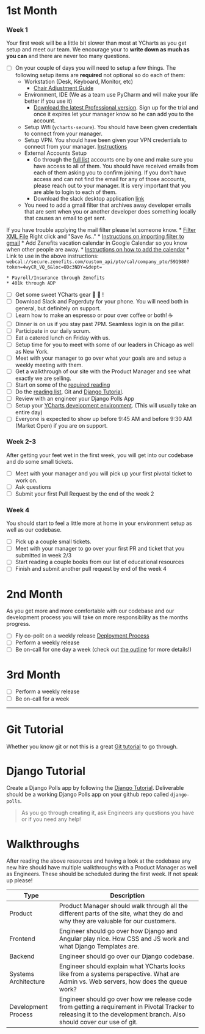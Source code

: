 # 1st Month
### Week 1
Your first week will be a little bit slower than most at YCharts as you get setup and meet our team. We encourage your to **write down as much as you can** and there are never too many questions.

- [ ] On your couple of days you will need to setup a few things. The following setup items are **required** not optional so do each of them:
    * Workstation (Desk, Keyboard, Monitor, etc)
      * [Chair Adjustment Guide](http://www.hermanmiller.com/content/dam/hermanmiller/documents/user_information/aeron_chairs_user_adjustment_guide.pdf)
    * Environment, IDE (We as a team use PyCharm and will make your life better if you use it)
      * [Download the latest Professional version](https://www.jetbrains.com/pycharm/download/#section=mac). Sign up for the trial and once it expires let your manager know so he can add you to the account.
    * Setup Wifi (`ycharts-secure`). You should have been given credentials to connect from your manager.
    * Setup VPN. You should have been given your VPN credentials to connect from your manager. [Instructions](https://documentation.meraki.com/MX/Client_VPN/Client_VPN_OS_Configuration#macOS)
    * External Accounts Setup
      * Go through the [full list](https://github.com/ycharts/ycharts/wiki/Setting-Up-Accounts-for-New-Hires) accounts one by one and make sure you have access to all of them. You should have received emails from each of them asking you to confirm joining. If you don't have access and can not find the email for any of those accounts, please reach out to your manager. It is very important that you are able to login to each of them.
      * Download the slack desktop application [link](https://slack.com/downloads/mac)
    * You need to add a gmail filter that archives away developer emails that are sent when you or another developer does something locally that causes an email to get sent.

 If you have trouble applying the mail filter please let someone know.
      * [Filter XML File](https://gist.githubusercontent.com/KFoxder/8d2dd7a99bdcf1d9fac8917dd3460bc4/raw/9da9f1dca4188d9fbc6fb7595beba80316a49a93/ychartsMailFilters.xml) Right click and "Save As.."
      * [Instructions on importing filter to gmail](https://support.google.com/mail/answer/6579?hl=en)
    * Add Zenefits vacation calendar in Google Calendar so you know when other people are away.
      * [Instructions on how to add the calendar](https://help.zenefits.com/Time_Off/FAQs_About_Calendars_in_Zenefits/How_do_I_add_a_Zenefits_calendar_to_Google_Calendar%3F/)
      * Link to use in the above instructions: `webcal://secure.zenefits.com/custom_api/pto/cal/company_pto/591980?token=4wyCR_VQ_6&loc=ODc3NDY=&dept=`

    * Payroll/Insurance through Zenefits
    * 401k through ADP
- [ ] Get some sweet YCharts gear 👕 📓 ! 
- [ ] Download Slack and Pagerduty for your phone. You will need both in general, but definitely on support.
- [ ] Learn how to make an espresso or pour over coffee or both! ☕️ 
- [ ] Dinner is on us if you stay past 7PM. Seamless login is on the pillar.
- [ ] Participate in our daily scrum.
- [ ] Eat a catered lunch on Friday with us.
- [ ] Setup time for you to meet with some of our leaders in Chicago as well as New York.
- [ ] Meet with your manager to go over what your goals are and setup a weekly meeting with them.
- [ ] Get a walkthrough of our site with the Product Manager and see what exactly we are selling.
- [ ] Start on some of the [required reading](https://github.com/ycharts/ycharts/wiki/Required-Reading-List)
- [ ] Do the [reading list](https://github.com/ycharts/ycharts/wiki/Required-Reading-List), Git and [Django Tutorial](https://github.com/ycharts/ycharts/wiki/Onboarding-for-New-Hires#django-tutorial).
- [ ] Review with an engineer your Django Polls App
- [ ] Setup your [YCharts development environment](https://github.com/ycharts/ycharts/wiki/Developer-Environment-Setup). (This will usually take an entire day)
- [ ] Everyone is expected to show up before 9:45 AM and before 9:30 AM (Market Open) if you are on support.

### Week 2-3
After getting your feet wet in the first week, you will get into our codebase and do some small tickets.

- [ ] Meet with your manager and you will pick up your first pivotal ticket to work on.
- [ ] Ask questions
- [ ] Submit your first Pull Request by the end of the week 2

### Week 4
You should start to feel a little more at home in your environment setup as well as our codebase.

- [ ] Pick up a couple small tickets.
- [ ] Meet with your manager to go over your first PR and ticket that you submitted in week 2/3
- [ ] Start reading a couple books from our list of educational resources
- [ ] Finish and submit another pull request by end of the week 4

# 2nd Month
As you get more and more comfortable with our codebase and our development process you will take on more responsibility as the months progress.

- [ ] Fly co-polit on a weekly release [Deployment Process](https://github.com/ycharts/ycharts_systems/wiki/Deploy-and-Hotfix-%5BYCharts%5D)
- [ ] Perform a weekly release
- [ ] Be on-call for one day a week (check out [the outline](https://github.com/ycharts/ycharts/wiki/Support-and-On-Call-Outline) for more details!)

# 3rd Month

- [ ] Perform a weekly release
- [ ] Be on-call for a week

***

# Git Tutorial
Whether you know git or not this is a great [Git tutorial](http://learngitbranching.js.org/) to go through.


# Django Tutorial
Create a Django Polls app by following the [Django Tutorial](https://docs.djangoproject.com/en/1.11/intro/tutorial01/).
Deliverable should be a working Django Polls app on your github repo called `django-polls`. 

> As you go through creating it, ask Engineers any questions you have or if you need any help!



# Walkthroughs
After reading the above resources and having a look at the codebase any new hire should have multiple walkthroughs with a Product Manager as well as Engineers. These should be scheduled during the first week. If not speak up please!

| Type  | Description | 
| ------------- | ------------- |
| Product | Product Manager should walk through all the different parts of the site, what they do and why they are valuable for our customers. |
| Frontend | Engineer should go over how Django and Angular play nice. How CSS and JS work and what Django Templates are. | 
| Backend | Engineer should go over our Django codebase. | 
| Systems Architecture | Engineer should explain what YCharts looks like from a systems perspective. What are Admin vs. Web servers, how does the queue work? | 
| Development Process | Engineer should go over how we release code from getting a requirement in Pivotal Tracker to releasing it to the development branch. Also should cover our use of git. | 